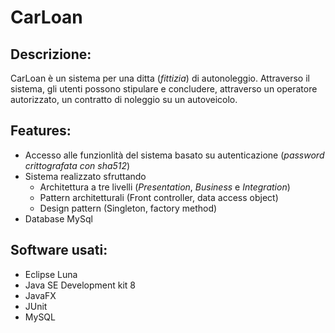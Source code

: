 # CarLoan

## Descrizione: 
CarLoan è un sistema per una ditta (_fittizia_) di autonoleggio. Attraverso il sistema, gli utenti possono stipulare  e concludere, attraverso un operatore autorizzato, un contratto di noleggio su un autoveicolo.

## Features:
-  Accesso alle funzionlità del sistema basato su autenticazione (_password crittografata con sha512_)
- Sistema realizzato sfruttando 
  - Architettura a tre livelli (*Presentation*, *Business* e *Integration*)
  - Pattern architetturali (Front controller, data access object)
  - Design pattern (Singleton, factory method)
- Database MySql

## Software usati:
- Eclipse Luna
- Java SE Development kit 8
- JavaFX
- JUnit
- MySQL
